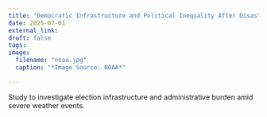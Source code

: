 ```yaml
---
title: "Democratic Infrastructure and Political Inequality After Disaster"
date: 2025-07-01
external_link: 
draft: false
tags:
image: 
  filename: "noaa.jpg"
  caption: "*Image Source: NOAA*"

---
```


Study to investigate election infrastructure and administrative burden amid severe weather events. 

<!--more-->
